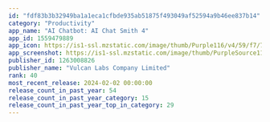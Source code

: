 ```yaml
---
id: "fdf83b3b32949ba1a1eca1cfbde935ab51875f493049af52594a9b46ee837b14"
category: "Productivity"
app_name: "AI Chatbot: AI Chat Smith 4"
app_id: 1559479889
app_icon: https://is1-ssl.mzstatic.com/image/thumb/Purple116/v4/59/f7/74/59f77415-1fd2-bcea-5db4-43e3230682b6/AppIcon56-0-0-1x_U007emarketing-0-7-0-sRGB-85-220.png/1024x1024bb.png
app_screenshot: https://is1-ssl.mzstatic.com/image/thumb/PurpleSource116/v4/62/0e/dd/620eddd5-e43c-eec8-252f-edaf800379f9/7d1bfccd-2005-4e74-9402-98d2bdb7a84f_GPT-screenshot-0.jpg/1242x2688bb.png
publisher_id: 1263008826
publisher_name: "Vulcan Labs Company Limited"
rank: 40
most_recent_release: 2024-02-02 00:00:00
release_count_in_past_year: 54
release_count_in_past_year_category: 15
release_count_in_past_year_top_in_category: 29
---
```

